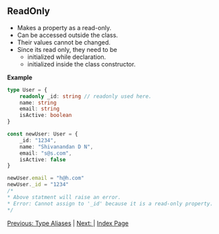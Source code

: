 ## ReadOnly

- Makes a property as a read-only.
- Can be accessed outside the class.
- Their values cannot be changed.
- Since its read only, they need to be
    - initialized while declaration.
    - initialized inside the class constructor.

**Example**

```ts
type User = {
    readonly _id: string // readonly used here.
    name: string
    email: string
    isActive: boolean
}

const newUser: User = {
    _id: "1234",
    name: "Shivanandan D N",
    email: "s@s.com",
    isActive: false
}

newUser.email = "h@h.com"
newUser._id = "1234"
/*
* Above statment will raise an error.
* Error: Cannot assign to '_id' because it is a read-only property.
*/
```

[Previous: Type Aliases](/docs/%237_Type_Aliases.md) | [Next: ]() | [Index Page](/README.md)